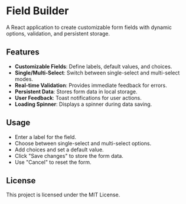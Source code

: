 # Field Builder

A React application to create customizable form fields with dynamic options, validation, and persistent storage.

## Features

- **Customizable Fields**: Define labels, default values, and choices.
- **Single/Multi-Select**: Switch between single-select and multi-select modes.
- **Real-time Validation**: Provides immediate feedback for errors.
- **Persistent Data**: Stores form data in local storage.
- **User Feedback**: Toast notifications for user actions.
- **Loading Spinner**: Displays a spinner during data saving.

## Usage

- Enter a label for the field.
- Choose between single-select and multi-select options.
- Add choices and set a default value.
- Click "Save changes" to store the form data.
- Use "Cancel" to reset the form.

## License

This project is licensed under the MIT License.
